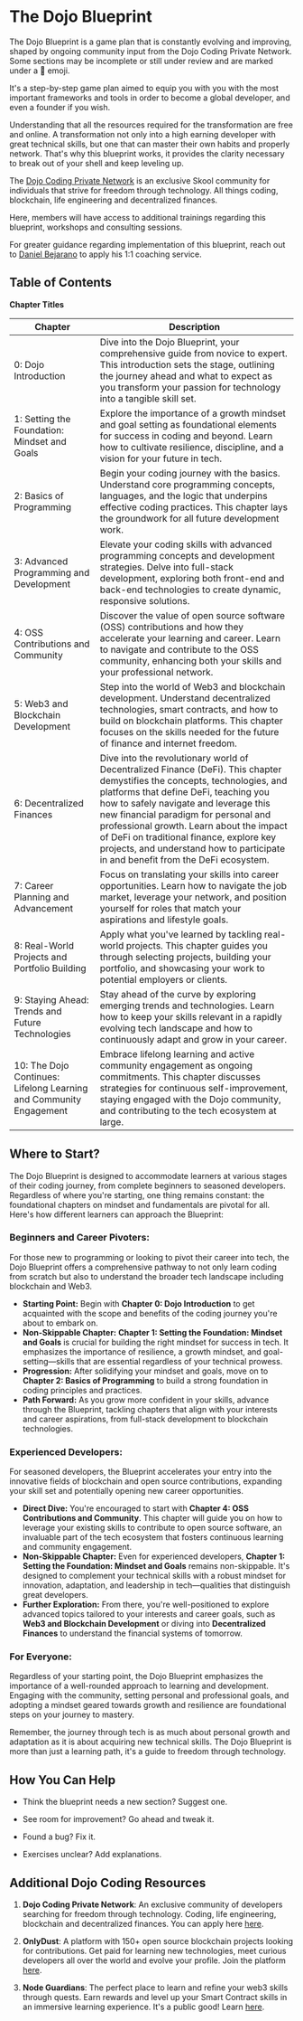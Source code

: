 # The Dojo Blueprint

The Dojo Blueprint is a game plan that is constantly evolving and improving, shaped by ongoing community input from the Dojo Coding Private Network. Some sections may be incomplete or still under review and are marked under a 🚧 emoji.

It's a step-by-step game plan aimed to equip you with you with the most important frameworks and tools in order to become a global developer, and even a founder if you wish.

Understanding that all the resources required for the transformation are free and online. A transformation not only into a high earning developer with great technical skills, but one that can master their own habits and properly network. That's why this blueprint works, it provides the clarity necessary to break out of your shell and keep leveling up.

The [Dojo Coding Private Network](https://skool.com/dojo-coding) is an exclusive Skool community for individuals that strive for freedom through technology. All things coding, blockchain, life engineering and decentralized finances.

Here, members will have access to additional trainings regarding this blueprint, workshops and consulting sessions.

For greater guidance regarding implementation of this blueprint, reach out to [Daniel Bejarano](https://instagram.com/danielbejaranocr) to apply his 1:1 coaching service.

## Table of Contents

**Chapter Titles**

| Chapter                                                            | Description                                                                                                                                                                                                                                                                                                                                                                                                                       |
| ------------------------------------------------------------------ | --------------------------------------------------------------------------------------------------------------------------------------------------------------------------------------------------------------------------------------------------------------------------------------------------------------------------------------------------------------------------------------------------------------------------------- |
| 0: Dojo Introduction                                               | Dive into the Dojo Blueprint, your comprehensive guide from novice to expert. This introduction sets the stage, outlining the journey ahead and what to expect as you transform your passion for technology into a tangible skill set.                                                                                                                                                                                            |
| 1: Setting the Foundation: Mindset and Goals                       | Explore the importance of a growth mindset and goal setting as foundational elements for success in coding and beyond. Learn how to cultivate resilience, discipline, and a vision for your future in tech.                                                                                                                                                                                                                       |
| 2: Basics of Programming                                           | Begin your coding journey with the basics. Understand core programming concepts, languages, and the logic that underpins effective coding practices. This chapter lays the groundwork for all future development work.                                                                                                                                                                                                            |
| 3: Advanced Programming and Development                            | Elevate your coding skills with advanced programming concepts and development strategies. Delve into full-stack development, exploring both front-end and back-end technologies to create dynamic, responsive solutions.                                                                                                                                                                                                          |
| 4: OSS Contributions and Community                                 | Discover the value of open source software (OSS) contributions and how they accelerate your learning and career. Learn to navigate and contribute to the OSS community, enhancing both your skills and your professional network.                                                                                                                                                                                                 |
| 5: Web3 and Blockchain Development                                 | Step into the world of Web3 and blockchain development. Understand decentralized technologies, smart contracts, and how to build on blockchain platforms. This chapter focuses on the skills needed for the future of finance and internet freedom.                                                                                                                                                                               |
| 6: Decentralized Finances                                          | Dive into the revolutionary world of Decentralized Finance (DeFi). This chapter demystifies the concepts, technologies, and platforms that define DeFi, teaching you how to safely navigate and leverage this new financial paradigm for personal and professional growth. Learn about the impact of DeFi on traditional finance, explore key projects, and understand how to participate in and benefit from the DeFi ecosystem. |
| 7: Career Planning and Advancement                                 | Focus on translating your skills into career opportunities. Learn how to navigate the job market, leverage your network, and position yourself for roles that match your aspirations and lifestyle goals.                                                                                                                                                                                                                         |
| 8: Real-World Projects and Portfolio Building                      | Apply what you've learned by tackling real-world projects. This chapter guides you through selecting projects, building your portfolio, and showcasing your work to potential employers or clients.                                                                                                                                                                                                                               |
| 9: Staying Ahead: Trends and Future Technologies                   | Stay ahead of the curve by exploring emerging trends and technologies. Learn how to keep your skills relevant in a rapidly evolving tech landscape and how to continuously adapt and grow in your career.                                                                                                                                                                                                                         |
| 10: The Dojo Continues: Lifelong Learning and Community Engagement | Embrace lifelong learning and active community engagement as ongoing commitments. This chapter discusses strategies for continuous self-improvement, staying engaged with the Dojo community, and contributing to the tech ecosystem at large.                                                                                                                                                                                    |

## Where to Start?

The Dojo Blueprint is designed to accommodate learners at various stages of their coding journey, from complete beginners to seasoned developers. Regardless of where you're starting, one thing remains constant: the foundational chapters on mindset and fundamentals are pivotal for all. Here's how different learners can approach the Blueprint:

### Beginners and Career Pivoters:

For those new to programming or looking to pivot their career into tech, the Dojo Blueprint offers a comprehensive pathway to not only learn coding from scratch but also to understand the broader tech landscape including blockchain and Web3.

- **Starting Point:** Begin with **Chapter 0: Dojo Introduction** to get acquainted with the scope and benefits of the coding journey you're about to embark on.
- **Non-Skippable Chapter:** **Chapter 1: Setting the Foundation: Mindset and Goals** is crucial for building the right mindset for success in tech. It emphasizes the importance of resilience, a growth mindset, and goal-setting—skills that are essential regardless of your technical prowess.
- **Progression:** After solidifying your mindset and goals, move on to **Chapter 2: Basics of Programming** to build a strong foundation in coding principles and practices.
- **Path Forward:** As you grow more confident in your skills, advance through the Blueprint, tackling chapters that align with your interests and career aspirations, from full-stack development to blockchain technologies.

### Experienced Developers:

For seasoned developers, the Blueprint accelerates your entry into the innovative fields of blockchain and open source contributions, expanding your skill set and potentially opening new career opportunities.

- **Direct Dive:** You're encouraged to start with **Chapter 4: OSS Contributions and Community**. This chapter will guide you on how to leverage your existing skills to contribute to open source software, an invaluable part of the tech ecosystem that fosters continuous learning and community engagement.
- **Non-Skippable Chapter:** Even for experienced developers, **Chapter 1: Setting the Foundation: Mindset and Goals** remains non-skippable. It's designed to complement your technical skills with a robust mindset for innovation, adaptation, and leadership in tech—qualities that distinguish great developers.
- **Further Exploration:** From there, you're well-positioned to explore advanced topics tailored to your interests and career goals, such as **Web3 and Blockchain Development** or diving into **Decentralized Finances** to understand the financial systems of tomorrow.

### For Everyone:

Regardless of your starting point, the Dojo Blueprint emphasizes the importance of a well-rounded approach to learning and development. Engaging with the community, setting personal and professional goals, and adopting a mindset geared towards growth and resilience are foundational steps on your journey to mastery.

Remember, the journey through tech is as much about personal growth and adaptation as it is about acquiring new technical skills. The Dojo Blueprint is more than just a learning path, it's a guide to freedom through technology.

## How You Can Help

- Think the blueprint needs a new section? Suggest one.

- See room for improvement? Go ahead and tweak it.

- Found a bug? Fix it.

- Exercises unclear? Add explanations.

## Additional Dojo Coding Resources

1.  **Dojo Coding Private Network**: An exclusive community of developers searching for freedom through technology. Coding, life engineering, blockchain and decentralized finances. You can apply here [here](https://skool.com/dojo-coding).

2.  **OnlyDust**: A platform with 150+ open source blockchain projects looking for contributions. Get paid for learning new technologies, meet curious developers all over the world and evolve your profile. Join the platform [here](https://www.onlydust.com/?utm_medium=event&utm_source=danielbejarano).

3.  **Node Guardians**: The perfect place to learn and refine your web3 skills through quests. Earn rewards and level up your Smart Contract skills in an immersive learning experience. It's a public good! Learn [here](https://nodeguardians.io/).
